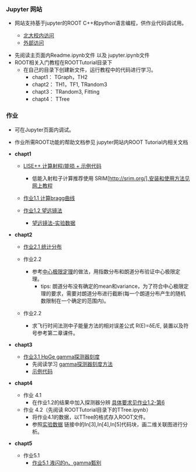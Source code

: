 ### Jupyter 网站
 - 网站支持基于jupyter的ROOT C++和python语言编程，供作业代码调试用。
 
   - [北大校内访问](http://162.105.54.115:8888)
   - [外部访问](http://pkuenp.natapp1.cc)
 
 * 先阅读主页面内Readme.ipynb文件 以及 jupyter.ipynb文件
 * ROOT相关入门教程在ROOTTutorial目录下
   - 在自己的目录下创建新文件，运行教程中的代码进行学习。
      - chapt1： TGraph，TH2
      - chapt2： TH1，TF1, TRandom3
      - chapt3： TRandom3, Fitting
      - chapt4： TTree

### 作业

- 可在Jupyter页面内调试。
- 作业所需ROOT功能的帮助文档参见 jupyter网站内ROOT Tutorial内相关文档


- **chapt1**
  * [LISE++ 计算射程/能损 + 示例代码 ](https://zhihuanli.github.io/Experimental-Method-in-Nuclear-Physics/chapt1/energy%20loss/LISE_eloss_calculation.html)
     - 低能入射粒子计算推荐使用 SRIM[http://srim.org/],安装和使用方法见网上教程
   * [作业1.1 计算bragg曲线](https://zhihuanli.github.io/Experimental-Method-in-Nuclear-Physics/chapt1/coursework1.1/1.1_bragg_curve.html)


   * [作业1.2 望远镜法](https://zhihuanli.github.io/Experimental-Method-in-Nuclear-Physics/chapt1/coursework1.2/1.2_telescope.html)
      * [望远镜法-实验数据](https://zhihuanli.github.io/Experimental-Method-in-Nuclear-Physics/chapt1/telescope/telescope.html)
      
- **chapt2**
   * [作业2.1 统计分布](https://zhihuanli.github.io/Experimental-Method-in-Nuclear-Physics/chapt2/coursework2.1/2.1_Statistical_Distribution.html)
     
   * 作业2.2
     * 参考[中心极限定理](https://zhihuanli.github.io/Experimental-Method-in-Nuclear-Physics/chapt2/2.centerlimit.html)的做法，用指数分布和朗道分布验证中心极限定理。
        * tips:  朗道分布没有确定的mean和variance，为了符合中心极限定理的要求，需要对朗道分布进行截断(每一个朗道分布产生的随机数限制在一个确定的范围内)。 
   * 作业2.2
     * 求飞行时间法测中子能量方法的相对误差公式 R(E)=δE/E, 装置以及符号参考第二章课件。 
     
 - **chapt3**
 
   * [作业3.1 HpGe gamma探测器刻度](https://zhihuanli.github.io/Experimental-Method-in-Nuclear-Physics/chapt3/coursework3.1/3.1_HpGe_gamma_calibration.html)
     * 先阅读学习  [gamma探测器刻度方法](https://zhihuanli.github.io/Experimental-Method-in-Nuclear-Physics/chapt3/calibration_method/HpGe_Calibration_method.html)
     * [示例代码](https://zhihuanli.github.io/Experimental-Method-in-Nuclear-Physics//chapt3/code/HpGe_gamma_calibration_code.html)
     
 - **chapt4**
   * 作业 4.1
     * 在作业1.2的结果中加入探测器分辨 [具体要求见作业1.2-第6](https://zhihuanli.github.io/Experimental-Method-in-Nuclear-Physics/chapt1/coursework1.2/1.2_telescope.html)
   * 作业 4.2（先阅读 ROOTTutorial目录下的TTree.ipynb）
     * 将作业4.1的数据，以TTree的格式存入ROOT文件。
     * 参照[实验数据](https://zhihuanli.github.io/Experimental-Method-in-Nuclear-Physics/chapt1/telescope/telescope.html) 链接中的In[3],In[4],In[5]代码块，画二维关联图进行分析。
        
     
 - **chapt5**
   * 作业5.1 
     * [作业5.1 液闪的n、gamma甄别](https://zhihuanli.github.io/Experimental-Method-in-Nuclear-Physics/chapt5/coursework5.1/5.1_PSD.html)
